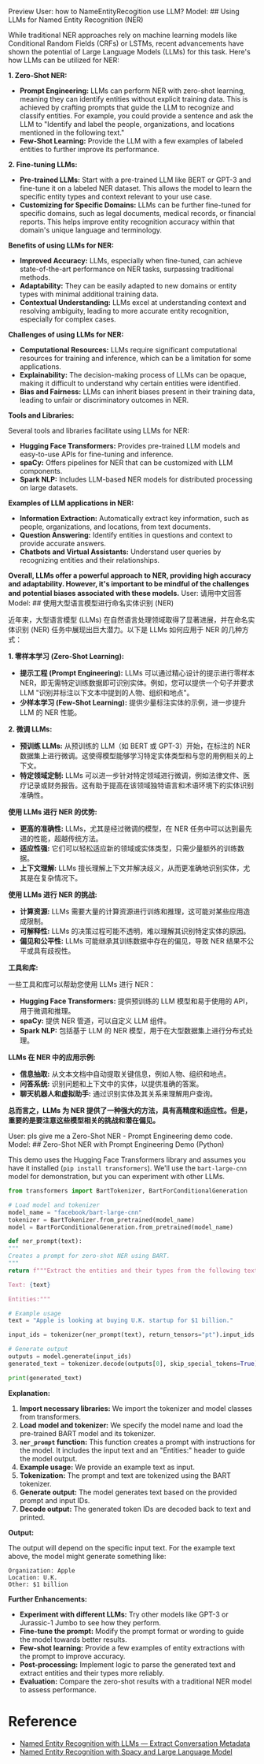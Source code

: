
Preview
User:	how to NameEntityRecogition use LLM?
Model:	## Using LLMs for Named Entity Recognition (NER)

While traditional NER approaches rely on machine learning models like Conditional Random Fields (CRFs) or LSTMs, recent advancements have shown the potential of Large Language Models (LLMs) for this task. Here's how LLMs can be utilized for NER:

**1. Zero-Shot NER:**

* **Prompt Engineering:** LLMs can perform NER with zero-shot learning, meaning they can identify entities without explicit training data. This is achieved by crafting prompts that guide the LLM to recognize and classify entities. For example, you could provide a sentence and ask the LLM to "Identify and label the people, organizations, and locations mentioned in the following text."
* **Few-Shot Learning:** Provide the LLM with a few examples of labeled entities to further improve its performance.

**2. Fine-tuning LLMs:**

* **Pre-trained LLMs:** Start with a pre-trained LLM like BERT or GPT-3 and fine-tune it on a labeled NER dataset. This allows the model to learn the specific entity types and context relevant to your use case.
* **Customizing for Specific Domains:** LLMs can be further fine-tuned for specific domains, such as legal documents, medical records, or financial reports. This helps improve entity recognition accuracy within that domain's unique language and terminology.

**Benefits of using LLMs for NER:**

* **Improved Accuracy:** LLMs, especially when fine-tuned, can achieve state-of-the-art performance on NER tasks, surpassing traditional methods.
* **Adaptability:** They can be easily adapted to new domains or entity types with minimal additional training data.
* **Contextual Understanding:** LLMs excel at understanding context and resolving ambiguity, leading to more accurate entity recognition, especially for complex cases.

**Challenges of using LLMs for NER:**

* **Computational Resources:** LLMs require significant computational resources for training and inference, which can be a limitation for some applications.
* **Explainability:** The decision-making process of LLMs can be opaque, making it difficult to understand why certain entities were identified.
* **Bias and Fairness:** LLMs can inherit biases present in their training data, leading to unfair or discriminatory outcomes in NER.

**Tools and Libraries:**

Several tools and libraries facilitate using LLMs for NER:

* **Hugging Face Transformers:** Provides pre-trained LLM models and easy-to-use APIs for fine-tuning and inference.
* **spaCy:** Offers pipelines for NER that can be customized with LLM components.
* **Spark NLP:** Includes LLM-based NER models for distributed processing on large datasets.

**Examples of LLM applications in NER:**

* **Information Extraction:** Automatically extract key information, such as people, organizations, and locations, from text documents.
* **Question Answering:** Identify entities in questions and context to provide accurate answers.
* **Chatbots and Virtual Assistants:** Understand user queries by recognizing entities and their relationships.

**Overall, LLMs offer a powerful approach to NER, providing high accuracy and adaptability. However, it's important to be mindful of the challenges and potential biases associated with these models.**
User:	请用中文回答
Model:	## 使用大型语言模型进行命名实体识别 (NER)

近年来，大型语言模型 (LLMs) 在自然语言处理领域取得了显著进展，并在命名实体识别 (NER) 任务中展现出巨大潜力。以下是 LLMs 如何应用于 NER 的几种方式：

**1. 零样本学习 (Zero-Shot Learning):**

* **提示工程 (Prompt Engineering):** LLMs 可以通过精心设计的提示进行零样本 NER，即无需特定训练数据即可识别实体。例如，您可以提供一个句子并要求 LLM "识别并标注以下文本中提到的人物、组织和地点"。
* **少样本学习 (Few-Shot Learning):** 提供少量标注实体的示例，进一步提升 LLM 的 NER 性能。

**2. 微调 LLMs:**

* **预训练 LLMs:** 从预训练的 LLM（如 BERT 或 GPT-3）开始，在标注的 NER 数据集上进行微调。这使得模型能够学习特定实体类型和与您的用例相关的上下文。
* **特定领域定制:** LLMs 可以进一步针对特定领域进行微调，例如法律文件、医疗记录或财务报告。这有助于提高在该领域独特语言和术语环境下的实体识别准确性。

**使用 LLMs 进行 NER 的优势:**

* **更高的准确性:** LLMs，尤其是经过微调的模型，在 NER 任务中可以达到最先进的性能，超越传统方法。
* **适应性强:** 它们可以轻松适应新的领域或实体类型，只需少量额外的训练数据。
* **上下文理解:** LLMs 擅长理解上下文并解决歧义，从而更准确地识别实体，尤其是在复杂情况下。

**使用 LLMs 进行 NER 的挑战:**

* **计算资源:** LLMs 需要大量的计算资源进行训练和推理，这可能对某些应用造成限制。
* **可解释性:** LLMs 的决策过程可能不透明，难以理解其识别特定实体的原因。
* **偏见和公平性:** LLMs 可能继承其训练数据中存在的偏见，导致 NER 结果不公平或具有歧视性。

**工具和库:**

一些工具和库可以帮助您使用 LLMs 进行 NER：

* **Hugging Face Transformers:** 提供预训练的 LLM 模型和易于使用的 API，用于微调和推理。
* **spaCy:** 提供 NER 管道，可以自定义 LLM 组件。
* **Spark NLP:** 包括基于 LLM 的 NER 模型，用于在大型数据集上进行分布式处理。

**LLMs 在 NER 中的应用示例:**

* **信息抽取:** 从文本文档中自动提取关键信息，例如人物、组织和地点。
* **问答系统:** 识别问题和上下文中的实体，以提供准确的答案。
* **聊天机器人和虚拟助手:** 通过识别实体及其关系来理解用户查询。

**总而言之，LLMs 为 NER 提供了一种强大的方法，具有高精度和适应性。但是，重要的是要注意这些模型相关的挑战和潜在偏见。**

User:	pls give me a Zero-Shot NER - Prompt Engineering demo code.
Model:	## Zero-Shot NER with Prompt Engineering Demo (Python)

This demo uses the Hugging Face Transformers library and assumes you have it installed (`pip install transformers`). We'll use the `bart-large-cnn` model for demonstration, but you can experiment with other LLMs.

```python
from transformers import BartTokenizer, BartForConditionalGeneration

# Load model and tokenizer
model_name = "facebook/bart-large-cnn"
tokenizer = BartTokenizer.from_pretrained(model_name)
model = BartForConditionalGeneration.from_pretrained(model_name)

def ner_prompt(text):
"""
Creates a prompt for zero-shot NER using BART.
"""
return f"""Extract the entities and their types from the following text:

Text: {text}

Entities:"""

# Example usage
text = "Apple is looking at buying U.K. startup for $1 billion."

input_ids = tokenizer(ner_prompt(text), return_tensors="pt").input_ids

# Generate output
outputs = model.generate(input_ids)
generated_text = tokenizer.decode(outputs[0], skip_special_tokens=True)

print(generated_text)
```

**Explanation:**

1. **Import necessary libraries:** We import the tokenizer and model classes from transformers.
2. **Load model and tokenizer:** We specify the model name and load the pre-trained BART model and its tokenizer.
3. **`ner_prompt` function:** This function creates a prompt with instructions for the model. It includes the input text and an "Entities:" header to guide the model output.
4. **Example usage:** We provide an example text as input.
5. **Tokenization:** The prompt and text are tokenized using the BART tokenizer.
6. **Generate output:** The model generates text based on the provided prompt and input IDs.
7. **Decode output:** The generated token IDs are decoded back to text and printed.

**Output:**

The output will depend on the specific input text. For the example text above, the model might generate something like:

```
Organization: Apple
Location: U.K.
Other: $1 billion
```

**Further Enhancements:**

* **Experiment with different LLMs:** Try other models like GPT-3 or Jurassic-1 Jumbo to see how they perform.
* **Fine-tune the prompt:** Modify the prompt format or wording to guide the model towards better results.
* **Few-shot learning:** Provide a few examples of entity extractions with the prompt to improve accuracy.
* **Post-processing:** Implement logic to parse the generated text and extract entities and their types more reliably.
* **Evaluation:** Compare the zero-shot results with a traditional NER model to assess performance.

# Reference 
- [Named Entity Recognition with LLMs — Extract Conversation Metadata](https://medium.com/@grisanti.isidoro/named-entity-recognition-with-llms-extract-conversation-metadata-94d5536178f2)
- [Named Entity Recognition with Spacy and Large Language Model](https://billtcheng2013.medium.com/named-entity-recognition-with-spacy-and-large-language-model-6716e61913ea)